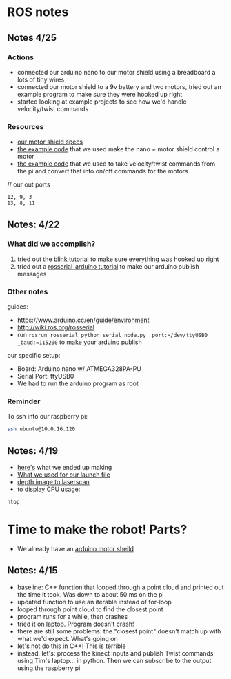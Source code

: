 # ROS notes

## Notes 4/25
### Actions
- connected our arduino nano to our motor shield using a breadboard a lots of tiny wires
- connected our motor shield to a 9v battery and two motors, tried out an example program to make sure they were hooked up right
- started looking at example projects to see how we'd handle velocity/twist commands

### Resources
- [our motor shield specs](https://www.arduino.cc/en/uploads/Main/arduino_MotorShield_Rev3-schematic.pdf)
- [the example code](https://www.instructables.com/id/Arduino-Motor-Shield-Tutorial/) that we used make the nano + motor shield control a motor
- [the example code](https://github.com/Reinbert/ros_diffdrive_robot/blob/master/ros_diffdrive_robot.ino) that we used to take velocity/twist commands from the pi and convert that into on/off commands for the motors

// our out ports
```
12, 9, 3
13, 8, 11
```

## Notes: 4/22
### What did we accomplish?
1. tried out the [blink tutorial](https://www.arduino.cc/en/tutorial/blink) to make sure everything was hooked up right
2. tried out a [rosserial_arduino tutorial](http://wiki.ros.org/rosserial_arduino/Tutorials/Hello%20World) to make our arduino publish messages

### Other notes
guides:
- https://www.arduino.cc/en/guide/environment
- http://wiki.ros.org/rosserial
- run `rosrun rosserial_python serial_node.py _port:=/dev/ttyUSB0 _baud:=115200` to make your arduino publish

our specific setup:
- Board: Arduino nano w/ ATMEGA328PA-PU
- Serial Port: ttyUSB0
- We had to run the arduino program as root

### Reminder
To ssh into our raspberry pi:
``` bash
ssh ubuntu@10.0.16.120
```


## Notes: 4/19
- [here's](https://gist.github.com/ngozinwogwugwu/f1fc6116ce4ade64d1e475bf516790f3) what we ended up making
- [What we used for our launch file](https://gist.github.com/WinKILLER/7a8f6aa494157f02a633efb3831ad69f)
- [depth image to laserscan](http://wiki.ros.org/depthimage_to_laserscan)
- to display CPU usage:
``` bash
htop
```


# Time to make the robot! Parts?
- We already have an [arduino motor sheild](https://www.dfrobot.com/product-1395.html?gclid=Cj0KCQjw4-XlBRDuARIsAK96p3CZOd7bPRxrw1fAHZBDwuc_uoWqofEITRjhjUJW-0A2Y0dPF2qBhRAaAvrkEALw_wcB)


## Notes: 4/15
- baseline: C++ function that looped through a point cloud and printed out the time it took. Was down to about 50 ms on the pi
- updated function to use an iterable instead of for-loop
- looped through point cloud to find the closest point
- program runs for a while, then crashes
- tried it on laptop. Program doesn't crash!
- there are still some problems: the "closest point" doesn't match up with what we'd expect. What's going on
- let's not do this in C++! This is terrible
- instead, let's: process the kinect inputs and publish Twist commands using Tim's laptop... in python. Then we can subscribe to the output using the raspberry pi


